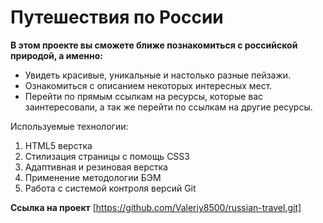 # Путешествия по России
**В этом проекте вы сможете ближе познакомиться с российской природой, а именно:**
* Увидеть красивые, уникальные и настолько разные пейзажи.
* Ознакомиться с описанием некоторых интересных мест.
* Перейти по прямым ссылкам на ресурсы, которые вас заинтересовали, а так же перейти по ссылкам на другие ресурсы.

Используемые технологии:

1. HTML5 верстка
2. Стилизация страницы с помощь CSS3
3. Адаптивная и резиновая верстка
4. Применение методологии БЭМ
5. Работа с системой контроля версий Git

**Ссылка на проект** [https://github.com/Valeriy8500/russian-travel.git]
